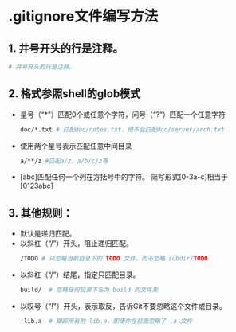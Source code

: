 # .gitignore文件编写方法

## 1. 井号开头的行是注释。
```bash
# 井号开头的行是注释。
```

## 2. 格式参照shell的glob模式
- 星号（“*”）匹配0个或任意个字符，问号（“?”）匹配一个任意字符
  ```bash
  doc/*.txt # 匹配doc/notes.txt，但不会匹配doc/server/arch.txt
  ```
- 使用两个星号表示匹配任意中间目录
  ```bash
  a/**/z #匹配a/z，a/b/c/z等
  ```
- \[abc\]匹配任何一个列在方括号中的字符。
  简写形式\[0-3a-c\]相当于\[0123abc\]

## 3. 其他规则：
- 默认是递归匹配。
- 以斜杠（“/”）开头，阻止递归匹配。
  ```bash
  /TODO # 只忽略当前目录下的 TODO 文件，而不忽略 subdir/TODO
  ```
- 以斜杠（“/”）结尾，指定只匹配目录。
  ```bash
  build/  # 忽略任何目录下名为 build 的文件夹
  ```
- 以叹号（“!"）开头，表示取反，告诉Git不要忽略这个文件或目录。
  ```bash
  !lib.a  # 跟踪所有的 lib.a，即便你在前面忽略了 .a 文件
  ```
